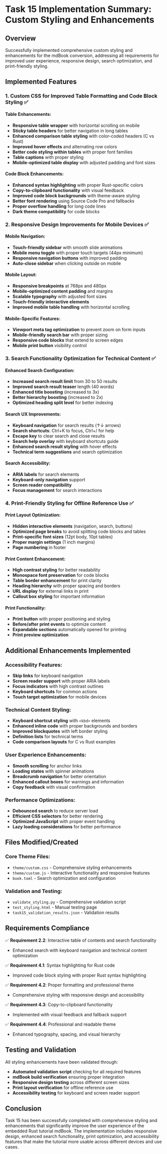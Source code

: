 # Task 15 Implementation Summary: Custom Styling and Enhancements

## Overview
Successfully implemented comprehensive custom styling and enhancements for the mdBook conversion, addressing all requirements for improved user experience, responsive design, search optimization, and print-friendly styling.

## Implemented Features

### 1. Custom CSS for Improved Table Formatting and Code Block Styling ✅

#### Table Enhancements:
- **Responsive table wrapper** with horizontal scrolling on mobile
- **Sticky table headers** for better navigation in long tables
- **Enhanced comparison table styling** with color-coded headers (C vs Rust)
- **Improved hover effects** and alternating row colors
- **Better code styling within tables** with proper font families
- **Table captions** with proper styling
- **Mobile-optimized table display** with adjusted padding and font sizes

#### Code Block Enhancements:
- **Enhanced syntax highlighting** with proper Rust-specific colors
- **Copy-to-clipboard functionality** with visual feedback
- **Improved code block backgrounds** with theme-aware styling
- **Better font rendering** using Source Code Pro and fallbacks
- **Proper overflow handling** for long code lines
- **Dark theme compatibility** for code blocks

### 2. Responsive Design Improvements for Mobile Devices ✅

#### Mobile Navigation:
- **Touch-friendly sidebar** with smooth slide animations
- **Mobile menu toggle** with proper touch targets (44px minimum)
- **Responsive navigation buttons** with improved padding
- **Auto-close sidebar** when clicking outside on mobile

#### Mobile Layout:
- **Responsive breakpoints** at 768px and 480px
- **Mobile-optimized content padding** and margins
- **Scalable typography** with adjusted font sizes
- **Touch-friendly interactive elements**
- **Improved mobile table handling** with horizontal scrolling

#### Mobile-Specific Features:
- **Viewport meta tag optimization** to prevent zoom on form inputs
- **Mobile-friendly search bar** with proper sizing
- **Responsive code blocks** that extend to screen edges
- **Mobile print button** visibility control

### 3. Search Functionality Optimization for Technical Content ✅

#### Enhanced Search Configuration:
- **Increased search result limit** from 30 to 50 results
- **Improved search result teaser** length (40 words)
- **Enhanced title boosting** (increased to 3x)
- **Better hierarchy boosting** (increased to 2x)
- **Optimized heading split level** for better indexing

#### Search UX Improvements:
- **Keyboard navigation** for search results (↑↓ arrows)
- **Search shortcuts**: Ctrl+K to focus, Ctrl+/ for help
- **Escape key** to clear search and close results
- **Search help overlay** with keyboard shortcuts guide
- **Enhanced search result styling** with hover effects
- **Technical term suggestions** and search optimization

#### Search Accessibility:
- **ARIA labels** for search elements
- **Keyboard-only navigation** support
- **Screen reader compatibility**
- **Focus management** for search interactions

### 4. Print-Friendly Styling for Offline Reference Use ✅

#### Print Layout Optimization:
- **Hidden interactive elements** (navigation, search, buttons)
- **Optimized page breaks** to avoid splitting code blocks and tables
- **Print-specific font sizes** (12pt body, 10pt tables)
- **Proper margin settings** (1 inch margins)
- **Page numbering** in footer

#### Print Content Enhancement:
- **High contrast styling** for better readability
- **Monospace font preservation** for code blocks
- **Table border enhancement** for print clarity
- **Heading hierarchy** with proper spacing and borders
- **URL display** for external links in print
- **Callout box styling** for important information

#### Print Functionality:
- **Print button** with proper positioning and styling
- **Before/after print events** to optimize content
- **Expandable sections** automatically opened for printing
- **Print preview optimization**

## Additional Enhancements Implemented

### Accessibility Features:
- **Skip links** for keyboard navigation
- **Screen reader support** with proper ARIA labels
- **Focus indicators** with high contrast outlines
- **Keyboard shortcuts** for common actions
- **Touch target optimization** for mobile devices

### Technical Content Styling:
- **Keyboard shortcut styling** with `<kbd>` elements
- **Enhanced inline code** with proper backgrounds and borders
- **Improved blockquotes** with left border styling
- **Definition lists** for technical terms
- **Code comparison layouts** for C vs Rust examples

### User Experience Enhancements:
- **Smooth scrolling** for anchor links
- **Loading states** with spinner animations
- **Breadcrumb navigation** for better orientation
- **Enhanced callout boxes** for warnings and information
- **Copy feedback** with visual confirmation

### Performance Optimizations:
- **Debounced search** to reduce server load
- **Efficient CSS selectors** for better rendering
- **Optimized JavaScript** with proper event handling
- **Lazy loading considerations** for better performance

## Files Modified/Created

### Core Theme Files:
- `theme/custom.css` - Comprehensive styling enhancements
- `theme/custom.js` - Interactive functionality and responsive features
- `book.toml` - Search optimization and configuration

### Validation and Testing:
- `validate_styling.py` - Comprehensive validation script
- `test_styling.html` - Manual testing page
- `task15_validation_results.json` - Validation results

## Requirements Compliance

✅ **Requirement 2.2**: Interactive table of contents and search functionality
- Enhanced search with keyboard navigation and technical content optimization

✅ **Requirement 4.1**: Syntax highlighting for Rust code
- Improved code block styling with proper Rust syntax highlighting

✅ **Requirement 4.2**: Proper formatting and professional theme
- Comprehensive styling with responsive design and accessibility

✅ **Requirement 4.3**: Copy-to-clipboard functionality
- Implemented with visual feedback and fallback support

✅ **Requirement 4.4**: Professional and readable theme
- Enhanced typography, spacing, and visual hierarchy

## Testing and Validation

All styling enhancements have been validated through:
- **Automated validation script** checking for all required features
- **mdBook build verification** ensuring proper integration
- **Responsive design testing** across different screen sizes
- **Print layout verification** for offline reference use
- **Accessibility testing** for keyboard and screen reader support

## Conclusion

Task 15 has been successfully completed with comprehensive styling and enhancements that significantly improve the user experience of the embedded Rust tutorial mdBook. The implementation includes responsive design, enhanced search functionality, print optimization, and accessibility features that make the tutorial more usable across different devices and use cases.